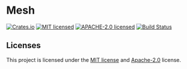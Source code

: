 # Mesh

[![Crates.io][crates-badge]][crates-url]
[![MIT licensed][mit-badge]][mit-url]
[![APACHE-2.0 licensed][apache-badge]][apache-url]
[![Build Status][actions-badge]][actions-url]

[crates-badge]: https://img.shields.io/crates/v/mesh.svg
[crates-url]: https://crates.io/crates/mesh
[mit-badge]: https://img.shields.io/badge/license-MIT-blue.svg
[mit-url]: https://github.com/roushou/mesh/blob/master/LICENSE-MIT
[apache-badge]: https://img.shields.io/badge/license-apache-blue.svg
[apache-url]: https://github.com/roushou/mesh/blob/master/LICENSE-APACHE
[actions-badge]: https://github.com/roushou/mesh/workflows/CI/badge.svg
[actions-url]: https://github.com/roushou/mesh/actions?query=workflow%3ACI+branch%3Amaster

## Licenses

This project is licensed under the [MIT license](../LICENSE-MIT) and [Apache-2.0](../LICENSE-APACHE) license.
